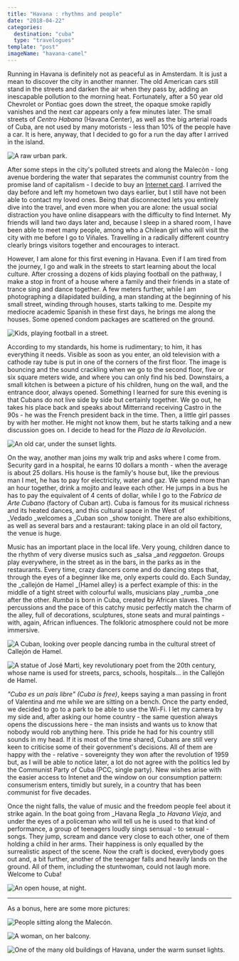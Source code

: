 ```yaml
---
title: "Havana : rhythms and people"
date: "2018-04-22"
categories:
  destination: "cuba"
  type: "travelogues"
template: "post"
imageName: "havana-camel"
---
```


Running in Havana is definitely not as peaceful as in Amsterdam. It is just a mean to discover the city in another manner. The old American cars still stand in the streets and darken the air when they pass by, adding an inescapable pollution to the morning heat. Fortunately, after a 50 year old Chevrolet or Pontiac goes down the street, the opaque smoke rapidly vanishes and the next car appears only a few minutes later. The small streets of _Centro Habana_ (Havana Center), as well as the big arterial roads of Cuba, are not used by many motorists - less than 10% of the people have a car. It is here, anyway, that I decided to go for a run the day after I arrived in the island.

![A raw urban park.](../../../images/cuba/havana-benches.jpg "A park")

After some steps in the city's polluted streets and along the Malecòn - long avenue bordering the water that separates the communist country from the promise land of capitalism - I decide to buy an [Internet card](/en/cuba-and-the-internet). I arrived the day before and left my hometown two days earlier, but I still have not been able to contact my loved ones. Being that disconnected lets you entirely dive into the travel, and even more when you are alone: the usual social distraction you have online disappears with the difficulty to find Internet. My friends will land two days later and, because I sleep in a shared room, I have been able to meet many people, among who a Chilean girl who will visit the city with me before I go to Viñales. Travelling in a radically different country clearly brings visitors together and encourages to interact.

However, I am alone for this first evening in Havana. Even if I am tired from the journey, I go and walk in the streets to start learning about the local culture. After crossing a dozens of kids playing football on the pathway, I make a stop in front of a house where a family and their friends in a state of trance sing and dance together. A few meters further, while I am photographing a dilapidated building, a man standing at the beginning of his small street, winding through houses, starts talking to me. Despite my mediocre academic Spanish in these first days, he brings me along the houses. Some opened condom packages are scattered on the ground.

![Kids, playing football in a street.](../../../images/cuba/havana-street.jpg "Kids playing football")

According to my standards, his home is rudimentary; to him, it has everything it needs. Visible as soon as you enter, an old television with a cathode ray tube is put in one of the corners of the first floor. The image is bouncing and the sound crackling when we go to the second floor, five or six square meters wide, and where you can only find his bed. Downstairs, a small kitchen is between a picture of his children, hung on the wall, and the entrance door, always opened. Something I learned for sure this evening is that Cubans do not live side by side but certainly together. We go out, he takes his place back and speaks about Mitterrand receiving Castro in the 90s - he was the French president back in the time. Then, a little girl passes by with her mother. He might not know them, but he starts talking and a new discussion goes on. I decide to head for the _Plaza de la Revolución_.

![An old car, under the sunset lights.](../../../images/cuba/havana-car.jpg "An old car")

On the way, another man joins my walk trip and asks where I come from. Security gard in a hospital, he earns 10 dollars a month - when the average is about 25 dollars. His house is the family's house but, like the previous man I met, he has to pay for electricity, water and gaz. We spend more than an hour together, drink a mojito and leave each other. He jumps in a bus he has to pay the equivalent of 4 cents of dollar, while I go to the _Fabrica de Arte Cubano_ (factory of Cuban art). Cuba is famous for its musical richness and its heated dances, and this cultural space in the West of _Vedado _welcomes a _Cuban son _show tonight. There are also exhibitions, as well as several bars and a restaurant: taking place in an old oil factory, the venue is huge.

Music has an important place in the local life. Very young, children dance to the rhythm of very diverse musics such as _salsa _and _reggaeton_. Groups play everywhere, in the street as in the bars, in the parks as in the restaurants. Every time, crazy dancers come and do dancing steps that, through the eyes of a beginner like me, only experts could do. Each Sunday, the _callejón de Hamel _(Hamel alley) is a perfect example of this: in the middle of a tight street with colourful walls, musicians play _rumba _one after the other. _Rumba_ is born in Cuba, created by African slaves. The percussions and the pace of this catchy music perfectly match the charm of the alley, full of decorations, sculptures, stone seats and mural paintings - with, again, African influences. The folkloric atmosphere could not be more immersive.

![A Cuban, looking over people dancing rumba in the cultural street of Callejón de Hamel.](../../../images/cuba/havana-camel.jpg "A Cuban, looking over people dancing rumba")

![A statue of José Marti, key revolutionary poet from the 20th century, whose name is used for streets, parcs, schools, hospitals... in the Callejón de Hamel.](../../../images/cuba/havana-marti.jpg "A statue of José Marti")

_"Cuba es un país libre" (Cuba is free)_, keeps saying a man passing in front of Valentina and me while we are sitting on a bench. Once the party ended, we decided to go to a park to be able to use the Wi-Fi. I let my camera by my side and, after asking our home country - the same question always opens the discussions here - the man insists and wants us to know that nobody would rob anything here. This pride he had for his country still sounds in my head. If it is most of the time shared, Cubans are still very keen to criticise some of their government's decisions. All of them are happy with the - relative - sovereignty they won after the revolution of 1959 but, as I will be able to notice later, a lot do not agree with the politics led by the Communist Party of Cuba (PCC, single party). New wishes arise with the easier access to Intenet and the window on our consumption pattern: consumerism enters, timidly but surely, in a country that has been communist for five decades.

Once the night falls, the value of music and the freedom people feel about it strike again. In the boat going from _Havana Regla _to _Havana Vieja_, and under the eyes of a policeman who will tell us he is used to that kind of performance, a group of teenagers loudly sings sensual - to sexual - songs. They jump, scream and dance very close to each other, one of them holding a child in her arms. Their happiness is only equalled by the surrealistic aspect of the scene. Now the craft is docked, everybody goes out and, a bit further, another of the teenager falls and heavily lands on the ground. All of them, including the stuntwoman, could not laugh more. Welcome to Cuba!

![An open house, at night.](../../../images/cuba/havana-night.jpg "A dark street")

-----

As a bonus, here are some more pictures:

![People sitting along the Malecón.](../../../images/cuba/havana-malecon.jpg "People sitting along the Malecón")

![A woman, on her balcony.](../../../images/cuba/havana-balcony.jpg "A woman, on her balcony")

![One of the many old buildings of Havana, under the warm sunset lights.](../../../images/cuba/havana-sunset.jpg "An old building")
